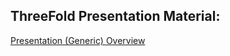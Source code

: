## ThreeFold Presentation Material:

[Presentation (Generic) Overview](https://threefoldfoundation.github.io/info_foundation/#/presentations/farming)
